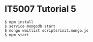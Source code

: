 # IT5007 Tutorial 5

```
$ npm install
$ service mongodb start
$ mongo waitlist scripts/init.mongo.js
$ npm start
```
